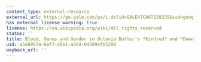 ```yaml
---
content_type: external-resource
external_url: https://go.gale.com/ps/i.do?id=GALE%7CA87128335&sid=googleScholar&v=2.1&it=r&linkaccess=abs&issn=00145483&p=AONE&sw=w&userGroupName=mlin_oweb&isGeoAuthType=true&aty=geo
has_external_license_warning: true
license: https://en.wikipedia.org/wiki/All_rights_reserved
status: ''
title: Blood, Genes and Gender in Octavia Butler's *Kindred* and *Dawn*
uid: a5e8957a-8ef7-48b1-a564-045094f65208
wayback_url: ''
---
```

